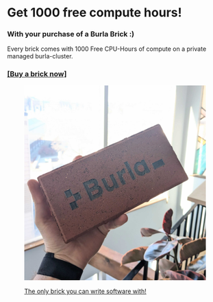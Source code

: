 # Get 1000 free compute hours!

### With your purchase of a Burla Brick :)

Every brick comes with 1000 Free CPU-Hours of compute on a private managed burla-cluster.

### [\[Buy a brick now\]](https://buy.stripe.com/28o9BF7gR9E81xudQQ)

<div align="left"><figure><img src=".gitbook/assets/PXL_20250311_184440369.jpg" alt="" width="563"><figcaption><p><a href="https://buy.stripe.com/28o9BF7gR9E81xudQQ">The only brick you can write software with!</a></p></figcaption></figure></div>





